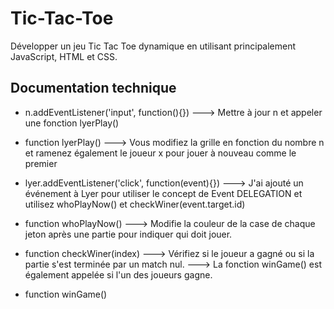 # Tic-Tac-Toe
 Développer un jeu Tic Tac Toe dynamique en utilisant principalement JavaScript, HTML et CSS.

## Documentation technique

- n.addEventListener('input', function(){})  --->  Mettre à jour n et appeler une fonction lyerPlay()

- function lyerPlay() ---> Vous modifiez la grille en fonction du nombre n et ramenez également le joueur x pour jouer à nouveau comme le
                       premier

- lyer.addEventListener('click', function(event){})  ---> J'ai ajouté un événement à Lyer pour utiliser le concept de Event DELEGATION et 
                                                        utilisez  whoPlayNow() et checkWiner(event.target.id)

- function whoPlayNow()  ---> Modifie la couleur de la case de chaque jeton après une partie pour indiquer qui doit jouer.


- function checkWiner(index) ---> Vérifiez si le joueur a gagné ou si la partie s'est terminée par un match nul.
                             ---> La fonction winGame() est également appelée si l'un des joueurs gagne.
- function winGame()
